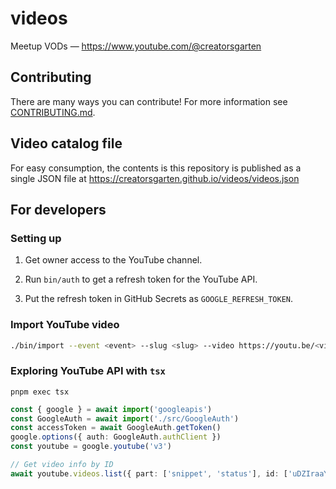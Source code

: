 # videos

Meetup VODs — <https://www.youtube.com/@creatorsgarten>

## Contributing

There are many ways you can contribute! For more information see [CONTRIBUTING.md](CONTRIBUTING.md).

## Video catalog file

For easy consumption, the contents is this repository is published as a single JSON file at <https://creatorsgarten.github.io/videos/videos.json>

## For developers

### Setting up

1. Get owner access to the YouTube channel.

2. Run `bin/auth` to get a refresh token for the YouTube API.

3. Put the refresh token in GitHub Secrets as `GOOGLE_REFRESH_TOKEN`.

### Import YouTube video

```sh
./bin/import --event <event> --slug <slug> --video https://youtu.be/<videoId>
```

### Exploring YouTube API with `tsx`

```
pnpm exec tsx
```

```ts
const { google } = await import('googleapis')
const GoogleAuth = await import('./src/GoogleAuth')
const accessToken = await GoogleAuth.getToken()
google.options({ auth: GoogleAuth.authClient })
const youtube = google.youtube('v3')

// Get video info by ID
await youtube.videos.list({ part: ['snippet', 'status'], id: ['uDZIraaY5s8'] })
```
